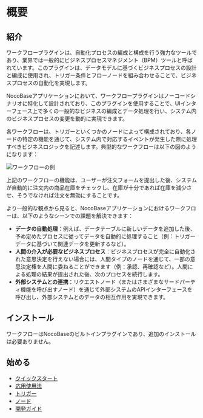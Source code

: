 # 概要

## 紹介

ワークフロープラグインは、自動化プロセスの編成と構成を行う強力なツールであり、業界では一般的にビジネスプロセスマネジメント（BPM）ツールと呼ばれています。このプラグインは、データモデルに基づくビジネスプロセスの設計と編成に使用され、トリガー条件とフローノードを組み合わせることで、ビジネスプロセスの自動化を実現します。

NocoBaseアプリケーションにおいて、ワークフロープラグインはノーコードシナリオに特化して設計されており、このプラグインを使用することで、UIインターフェース上で多くの一般的なビジネスの編成とデータ処理を行い、システム内のビジネスプロセスの変更を動的に実現できます。

各ワークフローは、トリガーといくつかのノードによって構成されており、各ノードの特定の機能を通じて、システム内で対応するイベントが発生した際に処理すべきビジネスロジックを記述します。典型的なワークフローは以下の図のようになります：

![ワークフローの例](https://static-docs.nocobase.com/4511011beac54779cb68e66555ebf8a8.png)

上記のワークフローの機能は、ユーザーが注文フォームを提出した後、システムが自動的に注文内の商品在庫をチェックし、在庫が十分であれば在庫を減少させ、そうでなければ注文を無効にすることです。

より一般的な観点から見ると、NocoBaseアプリケーションにおけるワークフローは、以下のようなシーンでの課題を解決できます：

- **データの自動処理**：例えば、データテーブルに新しいデータを追加した後、予め定めたプロセスに従ってデータを自動的に処理すること（例：トリガーデータに基づいて関連データを更新するなど）。
- **人間の介入が必要なビジネスプロセス**：ビジネスプロセスが完全に自動化された意思決定を行えない場合には、人間タイプのノードを通じて、一部の意思決定権を人間に委ねることができます（例：承認、再確認など）。人間による処理の結果が提出された後、次のプロセスを続行します。
- **外部システムとの連携**：リクエストノード（またはさまざまなサードパーティ機能を呼び出すノード）を通じて外部システムのAPIインターフェースを呼び出し、外部システムとのデータの相互作用を実現できます。

## インストール

ワークフローはNocoBaseのビルトインプラグインであり、追加のインストールは必要ありません。

## 始める

- [クイックスタート](./quick-start.md)
- [応用使用法](./advance.md)
- [トリガー](./triggers/index.md)
- [ノード](./nodes/index.md)
- [開発ガイド](./development/index.md)

